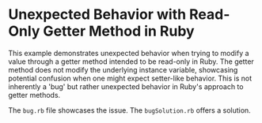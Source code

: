 # Unexpected Behavior with Read-Only Getter Method in Ruby
This example demonstrates unexpected behavior when trying to modify a value through a getter method intended to be read-only in Ruby.  The getter method does not modify the underlying instance variable, showcasing potential confusion when one might expect setter-like behavior. This is not inherently a 'bug' but rather unexpected behavior in Ruby's approach to getter methods.

The `bug.rb` file showcases the issue.  The `bugSolution.rb` offers a solution.